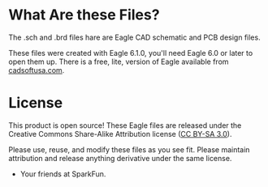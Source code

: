 # What Are these Files?

The .sch and .brd files hare are Eagle CAD schematic and PCB design files.

These files were created with Eagle 6.1.0, you'll need Eagle 6.0 or later to open them up. There is a free, lite, version of Eagle available from [cadsoftusa.com](cadsoftusa.com).


# License

This product is open source! These Eagle files are released under the Creative Commons Share-Alike Attribution license ([CC BY-SA 3.0](http://creativecommons.org/licenses/by-sa/3.0/us/)).

Please use, reuse, and modify these files as you see fit. Please maintain attribution and release anything derivative under the same license.

- Your friends at SparkFun.
